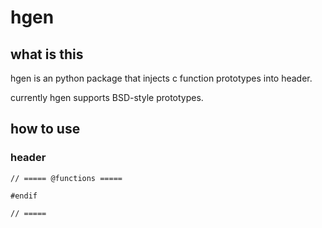 # hgen

## what is this

hgen is an python package that injects c function prototypes into header.

currently hgen supports BSD-style prototypes.

## how to use

### header

```
// ===== @functions =====

#endif
```

```
// =====
```